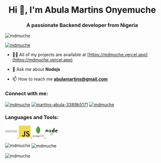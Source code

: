 <h1 align="center">Hi 👋, I'm Abula Martins Onyemuche</h1>
<h3 align="center">A passionate Backend developer from Nigeria</h3>

<p align="left"> <img src="https://komarev.com/ghpvc/?username=mdmuche&label=Profile%20views&color=0e75b6&style=flat" alt="mdmuche" /> </p>

<p align="left"> <a href="https://twitter.com/mdmuche" target="blank"><img src="https://img.shields.io/twitter/follow/mdmuche?logo=twitter&style=for-the-badge" alt="mdmuche" /></a> </p>

- 👨‍💻 All of my projects are available at [https://mdmuche.vercel.app](https://mdmuche.vercel.app)

- 💬 Ask me about **Nodejs**

- 📫 How to reach me **abulamartins@gmail.com**

<h3 align="left">Connect with me:</h3>
<p align="left">
<a href="https://twitter.com/mdmuche" target="blank"><img align="center" src="https://raw.githubusercontent.com/rahuldkjain/github-profile-readme-generator/master/src/images/icons/Social/twitter.svg" alt="mdmuche" height="30" width="40" /></a>
<a href="https://linkedin.com/in/martins-abula-3389b5171" target="blank"><img align="center" src="https://raw.githubusercontent.com/rahuldkjain/github-profile-readme-generator/master/src/images/icons/Social/linked-in-alt.svg" alt="martins-abula-3389b5171" height="30" width="40" /></a>
<a href="https://instagram.com/mdmuche" target="blank"><img align="center" src="https://raw.githubusercontent.com/rahuldkjain/github-profile-readme-generator/master/src/images/icons/Social/instagram.svg" alt="mdmuche" height="30" width="40" /></a>
</p>

<h3 align="left">Languages and Tools:</h3>
<p align="left"> <a href="https://expressjs.com" target="_blank" rel="noreferrer"> <img src="https://raw.githubusercontent.com/devicons/devicon/master/icons/express/express-original-wordmark.svg" alt="express" width="40" height="40"/> </a> <a href="https://developer.mozilla.org/en-US/docs/Web/JavaScript" target="_blank" rel="noreferrer"> <img src="https://raw.githubusercontent.com/devicons/devicon/master/icons/javascript/javascript-original.svg" alt="javascript" width="40" height="40"/> </a> <a href="https://www.mongodb.com/" target="_blank" rel="noreferrer"> <img src="https://raw.githubusercontent.com/devicons/devicon/master/icons/mongodb/mongodb-original-wordmark.svg" alt="mongodb" width="40" height="40"/> </a> <a href="https://nodejs.org" target="_blank" rel="noreferrer"> <img src="https://raw.githubusercontent.com/devicons/devicon/master/icons/nodejs/nodejs-original-wordmark.svg" alt="nodejs" width="40" height="40"/> </a> </p>

<p><img align="left" src="https://github-readme-stats.vercel.app/api/top-langs?username=mdmuche&show_icons=true&locale=en&layout=compact" alt="mdmuche" /></p>

<p>&nbsp;<img align="center" src="https://github-readme-stats.vercel.app/api?username=mdmuche&show_icons=true&locale=en" alt="mdmuche" /></p>

<p><img align="center" src="https://github-readme-streak-stats.herokuapp.com/?user=mdmuche&" alt="mdmuche" /></p>
